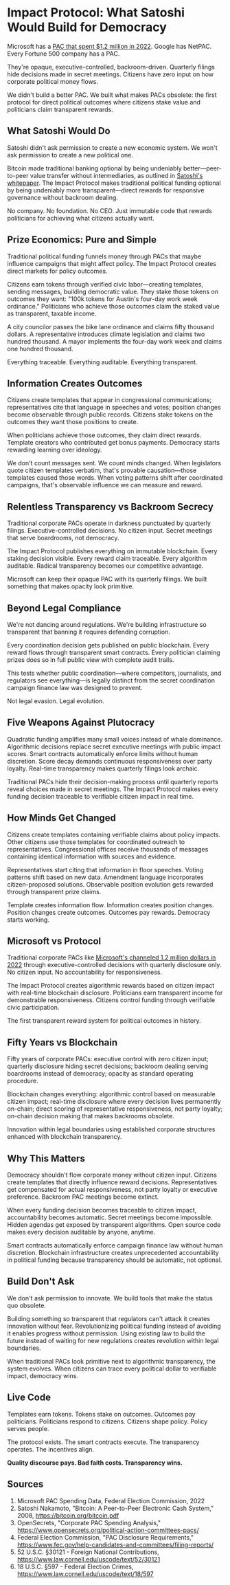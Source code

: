 # Impact Protocol: What Satoshi Would Build for Democracy

Microsoft has a [PAC that spent $1.2 million in 2022](https://www.opensecrets.org/political-action-committees-pacs/). Google has NetPAC. Every Fortune 500 company has a PAC.

They're opaque, executive-controlled, backroom-driven. Quarterly filings hide decisions made in secret meetings. Citizens have zero input on how corporate political money flows.

We didn't build a better PAC. We built what makes PACs obsolete: the first protocol for direct political outcomes where citizens stake value and politicians claim transparent rewards.

## What Satoshi Would Do

Satoshi didn't ask permission to create a new economic system. We won't ask permission to create a new political one.

Bitcoin made traditional banking optional by being undeniably better—peer-to-peer value transfer without intermediaries, as outlined in [Satoshi's whitepaper](https://bitcoin.org/bitcoin.pdf). The Impact Protocol makes traditional political funding optional by being undeniably more transparent—direct rewards for responsive governance without backroom dealing.

No company. No foundation. No CEO. Just immutable code that rewards politicians for achieving what citizens actually want.

## Prize Economics: Pure and Simple

Traditional political funding funnels money through PACs that maybe influence campaigns that might affect policy. The Impact Protocol creates direct markets for policy outcomes.

Citizens earn tokens through verified civic labor—creating templates, sending messages, building democratic value. They stake those tokens on outcomes they want: "100k tokens for Austin's four-day work week ordinance." Politicians who achieve those outcomes claim the staked value as transparent, taxable income.

A city councilor passes the bike lane ordinance and claims fifty thousand dollars. A representative introduces climate legislation and claims two hundred thousand. A mayor implements the four-day work week and claims one hundred thousand.

Everything traceable. Everything auditable. Everything transparent.

## Information Creates Outcomes

Citizens create templates that appear in congressional communications; representatives cite that language in speeches and votes; position changes become observable through public records. Citizens stake tokens on the outcomes they want those positions to create.

When politicians achieve those outcomes, they claim direct rewards. Template creators who contributed get bonus payments. Democracy starts rewarding learning over ideology.

We don't count messages sent. We count minds changed. When legislators quote citizen templates verbatim, that's provable causation—those templates caused those words. When voting patterns shift after coordinated campaigns, that's observable influence we can measure and reward.

## Relentless Transparency vs Backroom Secrecy

Traditional corporate PACs operate in darkness punctuated by quarterly filings. Executive-controlled decisions. No citizen input. Secret meetings that serve boardrooms, not democracy.

The Impact Protocol publishes everything on immutable blockchain. Every staking decision visible. Every reward claim traceable. Every algorithm auditable. Radical transparency becomes our competitive advantage.

Microsoft can keep their opaque PAC with its quarterly filings. We built something that makes opacity look primitive.

## Beyond Legal Compliance

We're not dancing around regulations. We're building infrastructure so transparent that banning it requires defending corruption.

Every coordination decision gets published on public blockchain. Every reward flows through transparent smart contracts. Every politician claiming prizes does so in full public view with complete audit trails.

This tests whether public coordination—where competitors, journalists, and regulators see everything—is legally distinct from the secret coordination campaign finance law was designed to prevent.

Not legal evasion. Legal evolution.

## Five Weapons Against Plutocracy

Quadratic funding amplifies many small voices instead of whale dominance. Algorithmic decisions replace secret executive meetings with public impact scores. Smart contracts automatically enforce limits without human discretion. Score decay demands continuous responsiveness over party loyalty. Real-time transparency makes quarterly filings look archaic.

Traditional PACs hide their decision-making process until quarterly reports reveal choices made in secret meetings. The Impact Protocol makes every funding decision traceable to verifiable citizen impact in real time.

## How Minds Get Changed

Citizens create templates containing verifiable claims about policy impacts. Other citizens use those templates for coordinated outreach to representatives. Congressional offices receive thousands of messages containing identical information with sources and evidence.

Representatives start citing that information in floor speeches. Voting patterns shift based on new data. Amendment language incorporates citizen-proposed solutions. Observable position evolution gets rewarded through transparent prize claims.

Template creates information flow. Information creates position changes. Position changes create outcomes. Outcomes pay rewards. Democracy starts working.

## Microsoft vs Protocol

Traditional corporate PACs like [Microsoft's channeled 1.2 million dollars in 2022](https://www.opensecrets.org/political-action-committees-pacs/) through executive-controlled decisions with quarterly disclosure only. No citizen input. No accountability for responsiveness.

The Impact Protocol creates algorithmic rewards based on citizen impact with real-time blockchain disclosure. Politicians earn transparent income for demonstrable responsiveness. Citizens control funding through verifiable civic participation.

The first transparent reward system for political outcomes in history.

## Fifty Years vs Blockchain

Fifty years of corporate PACs: executive control with zero citizen input; quarterly disclosure hiding secret decisions; backroom dealing serving boardrooms instead of democracy; opacity as standard operating procedure.

Blockchain changes everything: algorithmic control based on measurable citizen impact; real-time disclosure where every decision lives permanently on-chain; direct scoring of representative responsiveness, not party loyalty; on-chain decision making that makes backrooms obsolete.

Innovation within legal boundaries using established corporate structures enhanced with blockchain transparency.

## Why This Matters

Democracy shouldn't flow corporate money without citizen input. Citizens create templates that directly influence reward decisions. Representatives get compensated for actual responsiveness, not party loyalty or executive preference. Backroom PAC meetings become extinct.

When every funding decision becomes traceable to citizen impact, accountability becomes automatic. Secret meetings become impossible. Hidden agendas get exposed by transparent algorithms. Open source code makes every decision auditable by anyone, anytime.

Smart contracts automatically enforce campaign finance law without human discretion. Blockchain infrastructure creates unprecedented accountability in political funding because transparency should be automatic, not optional.

## Build Don't Ask

We don't ask permission to innovate. We build tools that make the status quo obsolete.

Building something so transparent that regulators can't attack it creates innovation without fear. Revolutionizing political funding instead of avoiding it enables progress without permission. Using existing law to build the future instead of waiting for new regulations creates revolution within legal boundaries.

When traditional PACs look primitive next to algorithmic transparency, the system evolves. When citizens can trace every political dollar to verifiable impact, democracy wins.

## Live Code

Templates earn tokens. Tokens stake on outcomes. Outcomes pay politicians. Politicians respond to citizens. Citizens shape policy. Policy serves people.

The protocol exists. The smart contracts execute. The transparency operates. The incentives align.

**Quality discourse pays. Bad faith costs. Transparency wins.**

## Sources

1. Microsoft PAC Spending Data, Federal Election Commission, 2022
2. Satoshi Nakamoto, "Bitcoin: A Peer-to-Peer Electronic Cash System," 2008, https://bitcoin.org/bitcoin.pdf
3. OpenSecrets, "Corporate PAC Spending Analysis," https://www.opensecrets.org/political-action-committees-pacs/
4. Federal Election Commission, "PAC Disclosure Requirements," https://www.fec.gov/help-candidates-and-committees/filing-reports/
5. 52 U.S.C. §30121 - Foreign National Contributions, https://www.law.cornell.edu/uscode/text/52/30121
6. 18 U.S.C. §597 - Federal Election Crimes, https://www.law.cornell.edu/uscode/text/18/597